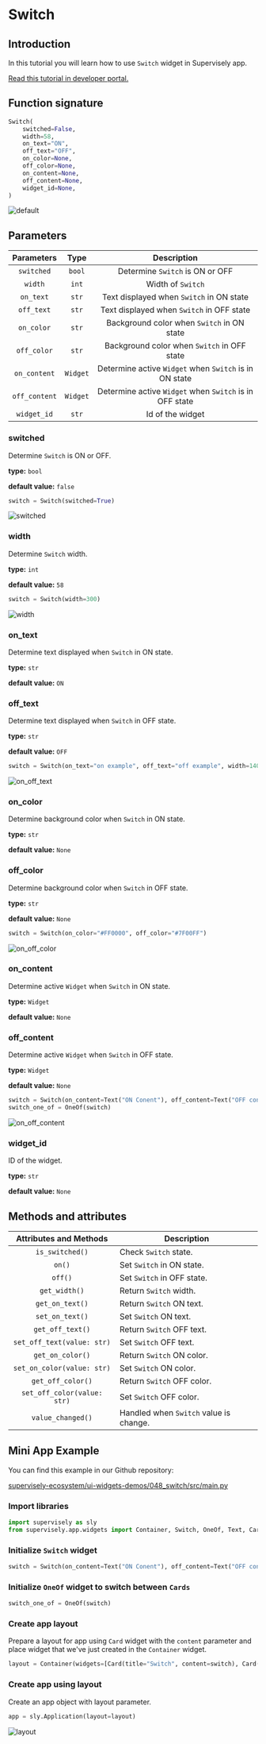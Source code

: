 # Switch

## Introduction

In this tutorial you will learn how to use `Switch` widget in Supervisely app.

[Read this tutorial in developer portal.](https://developer.supervise.ly/app-development/apps-with-gui/switch)

## Function signature

```python
Switch(
    switched=False,
    width=58,
    on_text="ON",
    off_text="OFF",
    on_color=None,
    off_color=None,
    on_content=None,
    off_content=None,
    widget_id=None,
)
```

![default](https://user-images.githubusercontent.com/120389559/219039067-9798a2ba-2bbc-42f7-94b1-dabb4e6da37b.gif)

## Parameters

|  Parameters   |   Type   |                       Description                       |
| :-----------: | :------: | :-----------------------------------------------------: |
|  `switched`   |  `bool`  |             Determine `Switch` is ON or OFF             |
|    `width`    |  `int`   |                    Width of `Switch`                    |
|   `on_text`   |  `str`   |        Text displayed when `Switch` in ON state         |
|  `off_text`   |  `str`   |        Text displayed when `Switch` in OFF state        |
|  `on_color`   |  `str`   |       Background color when `Switch` in ON state        |
|  `off_color`  |  `str`   |       Background color when `Switch` in OFF state       |
| `on_content`  | `Widget` | Determine active `Widget` when `Switch` is in ON state  |
| `off_content` | `Widget` | Determine active `Widget` when `Switch` is in OFF state |
|  `widget_id`  |  `str`   |                    Id of the widget                     |

### switched

Determine `Switch` is ON or OFF.

**type:** `bool`

**default value:** `false`

```python
switch = Switch(switched=True)
```

![switched](https://user-images.githubusercontent.com/120389559/219045048-d914e087-21b7-4166-9c31-06eb146a2031.png)

### width

Determine `Switch` width.

**type:** `int`

**default value:** `58`

```python
switch = Switch(width=300)
```

![width](https://user-images.githubusercontent.com/120389559/219045541-a6ee235e-ebd3-4aea-9ef8-d851aa4219c6.gif)

### on_text

Determine text displayed when `Switch` in ON state.

**type:** `str`

**default value:** `ON`

### off_text

Determine text displayed when `Switch` in OFF state.

**type:** `str`

**default value:** `OFF`

```python
switch = Switch(on_text="on example", off_text="off example", width=140)
```

![on_off_text](https://user-images.githubusercontent.com/120389559/219046819-c0b57c41-2829-46d5-933e-772a203ea75f.gif)

### on_color

Determine background color when `Switch` in ON state.

**type:** `str`

**default value:** `None`

### off_color

Determine background color when `Switch` in OFF state.

**type:** `str`

**default value:** `None`

```python
switch = Switch(on_color="#FF0000", off_color="#7F00FF")
```

![on_off_color](https://user-images.githubusercontent.com/120389559/219048879-b58edb2c-7074-488d-bcb6-9713480a3fc6.gif)

### on_content

Determine active `Widget` when `Switch` in ON state.

**type:** `Widget`

**default value:** `None`

### off_content

Determine active `Widget` when `Switch` in OFF state.

**type:** `Widget`

**default value:** `None`

```python
switch = Switch(on_content=Text("ON Conent"), off_content=Text("OFF content"))
switch_one_of = OneOf(switch)
```

![on_off_content](https://user-images.githubusercontent.com/120389559/219050482-9b385f5d-b9e1-42a6-922e-c24c0673375d.gif)

### widget_id

ID of the widget.

**type:** `str`

**default value:** `None`

## Methods and attributes

|   Attributes and Methods    | Description                            |
| :-------------------------: | -------------------------------------- |
|       `is_switched()`       | Check `Switch` state.                  |
|           `on()`            | Set `Switch` in ON state.              |
|           `off()`           | Set `Switch` in OFF state.             |
|        `get_width()`        | Return `Switch` width.                 |
|       `get_on_text()`       | Return `Switch` ON text.               |
|       `set_on_text()`       | Set `Switch` ON text.                  |
|      `get_off_text()`       | Return `Switch` OFF text.              |
| `set_off_text(value: str)`  | Set `Switch` OFF text.                 |
|      `get_on_color()`       | Return `Switch` ON color.              |
| `set_on_color(value: str)`  | Set `Switch` ON color.                 |
|      `get_off_color()`      | Return `Switch` OFF color.             |
| `set_off_color(value: str)` | Set `Switch` OFF color.                |
|      `value_changed()`      | Handled when `Switch` value is change. |

## Mini App Example

You can find this example in our Github repository:

[supervisely-ecosystem/ui-widgets-demos/048_switch/src/main.py](https://github.com/supervisely-ecosystem/ui-widgets-demos/blob/master/048_switch/src/main.py)

### Import libraries

```python
import supervisely as sly
from supervisely.app.widgets import Container, Switch, OneOf, Text, Card
```

### Initialize `Switch` widget

```python
switch = Switch(on_content=Text("ON Conent"), off_content=Text("OFF content"))
```

### Initialize `OneOf` widget to switch between `Cards`

```python
switch_one_of = OneOf(switch)
```

### Create app layout

Prepare a layout for app using `Card` widget with the `content` parameter and place widget that we've just created in the `Container` widget.

```python
layout = Container(widgets=[Card(title="Switch", content=switch), Card(title="OneOf", content=switch_one_of)])
```

### Create app using layout

Create an app object with layout parameter.

```python
app = sly.Application(layout=layout)
```

![layout](https://user-images.githubusercontent.com/120389559/219058398-19aea1df-d3c0-4bc9-ac9b-163c47bdd2b0.gif)
